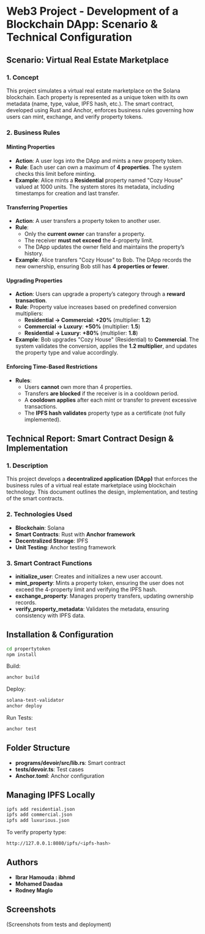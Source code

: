 # Web3 Project - Development of a Blockchain DApp: Scenario & Technical Configuration

## Scenario: Virtual Real Estate Marketplace

### 1. Concept
This project simulates a virtual real estate marketplace on the Solana blockchain. Each property is represented as a unique token with its own metadata (name, type, value, IPFS hash, etc.). The smart contract, developed using Rust and Anchor, enforces business rules governing how users can mint, exchange, and verify property tokens.

### 2. Business Rules

#### Minting Properties
- **Action**: A user logs into the DApp and mints a new property token.
- **Rule**: Each user can own a maximum of **4 properties**. The system checks this limit before minting.
- **Example**: Alice mints a **Residential** property named "Cozy House" valued at 1000 units. The system stores its metadata, including timestamps for creation and last transfer.

#### Transferring Properties
- **Action**: A user transfers a property token to another user.
- **Rule**:
  - Only the **current owner** can transfer a property.
  - The receiver **must not exceed** the 4-property limit.
  - The DApp updates the owner field and maintains the property’s history.
- **Example**: Alice transfers "Cozy House" to Bob. The DApp records the new ownership, ensuring Bob still has **4 properties or fewer**.

#### Upgrading Properties
- **Action**: Users can upgrade a property’s category through a **reward transaction**.
- **Rule**: Property value increases based on predefined conversion multipliers:
  - **Residential → Commercial**: **+20%** (multiplier: **1.2**)
  - **Commercial → Luxury**: **+50%** (multiplier: **1.5**)
  - **Residential → Luxury**: **+80%** (multiplier: **1.8**)
- **Example**: Bob upgrades "Cozy House" (Residential) to **Commercial**. The system validates the conversion, applies the **1.2 multiplier**, and updates the property type and value accordingly.

#### Enforcing Time-Based Restrictions
- **Rules**:
  - Users **cannot** own more than 4 properties.
  - Transfers **are blocked** if the receiver is in a cooldown period.
  - A **cooldown applies** after each mint or transfer to prevent excessive transactions.
  - The **IPFS hash validates** property type as a certificate (not fully implemented).

## Technical Report: Smart Contract Design & Implementation

### 1. Description
This project develops a **decentralized application (DApp)** that enforces the business rules of a virtual real estate marketplace using blockchain technology. This document outlines the design, implementation, and testing of the smart contracts.

### 2. Technologies Used
- **Blockchain**: Solana
- **Smart Contracts**: Rust with **Anchor framework**
- **Decentralized Storage**: IPFS
- **Unit Testing**: Anchor testing framework

### 3. Smart Contract Functions
- **initialize_user**: Creates and initializes a new user account.
- **mint_property**: Mints a property token, ensuring the user does not exceed the 4-property limit and verifying the IPFS hash.
- **exchange_property**: Manages property transfers, updating ownership records.
- **verify_property_metadata**: Validates the metadata, ensuring consistency with IPFS data.

## Installation & Configuration

```sh
cd propertytoken
npm install
```

Build:
```sh
anchor build
```

Deploy:
```sh
solana-test-validator
anchor deploy
```

Run Tests:
```sh
anchor test
```

## Folder Structure
- **programs/devoir/src/lib.rs**: Smart contract
- **tests/devoir.ts**: Test cases
- **Anchor.toml**: Anchor configuration

## Managing IPFS Locally
```sh
ipfs add residential.json
ipfs add commercial.json
ipfs add luxurious.json
```

To verify property type:
```sh
http://127.0.0.1:8080/ipfs/<ipfs-hash>
```

## Authors
- **Ibrar Hamouda : ibhmd**
- **Mohamed Daadaa**
- **Rodney Maglo**

## Screenshots
(Screenshots from tests and deployment)

